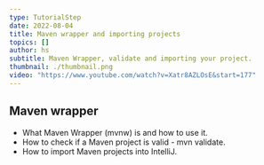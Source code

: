 ```yaml
---
type: TutorialStep
date: 2022-08-04
title: Maven wrapper and importing projects
topics: []
author: hs
subtitle: Maven Wrapper, validate and importing your project.
thumbnail: ./thumbnail.png
video: "https://www.youtube.com/watch?v=Xatr8AZLOsE&start=177"
---
```


## Maven wrapper

- What Maven Wrapper (mvnw) is and how to use it.
- How to check if a Maven project is valid - mvn validate.
- How to import Maven projects into IntelliJ.
